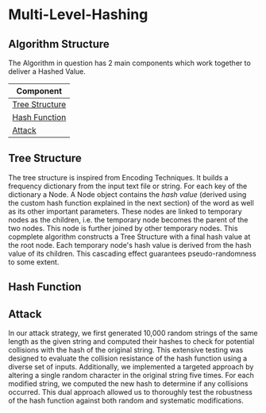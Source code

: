 # Multi-Level-Hashing

## Algorithm Structure

The Algorithm in question has 2 main components which work together to deliver a Hashed Value.

| Component                         |
| --------------------------------- |
| [Tree Structure](#tree-structure) |
| [Hash Function](#hash-function)   |
| [Attack](#attack)                 |

## Tree Structure

The tree structure is inspired from Encoding Techniques. It builds a frequency dictionary from the input text file or string. For each key of the dictionary a Node. A Node object contains the _hash value_ (derived using the custom hash function explained in the next section) of the word as well as its other important parameters. These nodes are linked to temporary nodes as the children, i.e. the temporary node becomes the parent of the two nodes. This node is further joined by other temporary nodes. This copmplete algorithm constructs a Tree Structure with a final hash value at the root node. Each temporary node's hash value is derived from the hash value of its children. This cascading effect guarantees pseudo-randomness to some extent.

## Hash Function

## Attack

In our attack strategy, we first generated 10,000 random strings of the same length as the given string and computed their hashes to check for potential collisions with the hash of the original string. This extensive testing was designed to evaluate the collision resistance of the hash function using a diverse set of inputs. Additionally, we implemented a targeted approach by altering a single random character in the original string five times. For each modified string, we computed the new hash to determine if any collisions occurred. This dual approach allowed us to thoroughly test the robustness of the hash function against both random and systematic modifications.
